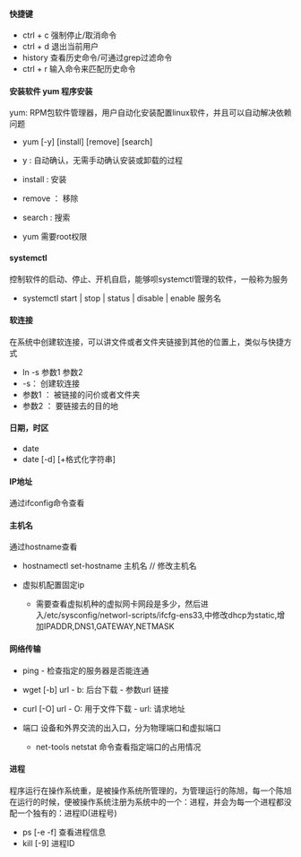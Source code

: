 
#### 快捷键
   - ctrl + c 强制停止/取消命令
   - ctrl + d 退出当前用户
   - history 查看历史命令/可通过grep过滤命令
   - ctrl + r 输入命令来匹配历史命令


#### 安装软件  yum 程序安装

  yum: RPM包软件管理器，用户自动化安装配置linux软件，并且可以自动解决依赖问题

  - yum [-y] [install] [remove] [search]

   - y : 自动确认，无需手动确认安装或卸载的过程
   - install : 安装
   - remove ： 移除
   - search :  搜索
 -  yum 需要root权限


 #### systemctl
  控制软件的启动、停止、开机自启，能够呗systemctl管理的软件，一般称为服务

  - systemctl start | stop | status | disable | enable 服务名

#### 软连接
 在系统中创建软连接，可以讲文件或者文件夹链接到其他的位置上，类似与快捷方式

 - ln -s 参数1 参数2
  - -s： 创建软连接
  - 参数1 ： 被链接的问价或者文件夹
  - 参数2 ： 要链接去的目的地

#### 日期，时区
 - date
  - date [-d] [+格式化字符串]

#### IP地址
  通过ifconfig命令查看

#### 主机名
 通过hostname查看

 - hostnamectl set-hostname 主机名    // 修改主机名


 - 虚拟机配置固定ip
   - 需要查看虚拟机种的虚拟网卡网段是多少，然后进入/etc/sysconfig/networl-scripts/ifcfg-ens33,中修改dhcp为static,增加IPADDR,DNS1,GATEWAY,NETMASK


  #### 网络传输
   - ping
    - 检查指定的服务器是否能连通
   - wget [-b] url
    - b: 后台下载
    - 参数url   链接
   - curl [-O] url
    - O: 用于文件下载
    - url: 请求地址


  - 端口
    设备和外界交流的出入口，分为物理端口和虚拟端口

    - net-tools
      netstat 命令查看指定端口的占用情况

#### 进程
程序运行在操作系统重，是被操作系统所管理的，为管理运行的陈旭，每一个陈旭在运行的时候，便被操作系统注册为系统中的一个：进程，并会为每一个进程都没配一个独有的：进程ID(进程号)
 - ps [-e -f]
 查看进程信息
 - kill [-9] 进程ID